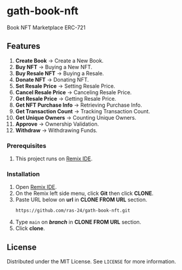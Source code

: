 # gath-book-nft

Book NFT Marketplace ERC-721

## Features
1. **Create Book** -> Create a New Book.
2. **Buy NFT** -> Buying a New NFT.
3. **Buy Resale NFT** -> Buying a Resale.
4. **Donate NFT** -> Donating NFT.
5. **Set Resale Price** -> Setting Resale Price.
6. **Cancel Resale Price** -> Canceling Resale Price.
7. **Get Resale Price** -> Getting Resale Price.
8. **Get NFT Purchase Info** -> Retrieving Purchase Info.
9. **Get Transaction Count** -> Tracking Transaction Count.
10. **Get Unique Owners** -> Counting Unique Owners.
11. **Approve** -> Ownership Validation.
12. **Withdraw** -> Withdrawing Funds.

### Prerequisites
1. This project runs on [Remix IDE](https://remix.ethereum.org).

### Installation
1. Open [Remix IDE](https://remix.ethereum.org).
2. On the Remix left side menu, click **Git** then click **CLONE**.
3. Paste URL below on **url** in **CLONE FROM URL** section.
   ```sh
   https://github.com/ras-24/gath-book-nft.git
   ```
4. Type ```main``` on ***branch*** in **CLONE FROM URL** section.
5. Click **clone**.

## License

Distributed under the MIT License. See `LICENSE` for more information.
